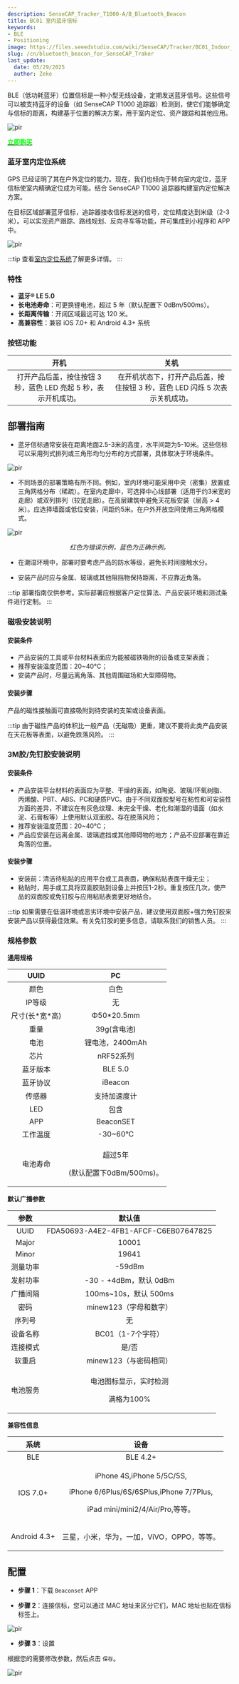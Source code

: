 ```yaml
---
description: SenseCAP_Tracker_T1000-A/B_Bluetooth_Beacon
title: BC01 室内蓝牙信标
keywords:
- BLE
- Positioning
image: https://files.seeedstudio.com/wiki/SenseCAP/Tracker/BC01_Indoor_Bluetooth_Beacon.webp
slug: /cn/bluetooth_beacon_for_SenseCAP_Traker
last_update:
  date: 05/29/2025
  author: Zeke
---
```


BLE（低功耗蓝牙）位置信标是一种小型无线设备，定期发送蓝牙信号。这些信号可以被支持蓝牙的设备（如 SenseCAP T1000 追踪器）检测到，使它们能够确定与信标的距离，构建基于位置的解决方案，用于室内定位、资产跟踪和其他应用。

<p style={{textAlign: 'center'}}><img src="https://wdcdn.qpic.cn/MTY4ODg1NTkyNTI4NTEwNA_169626_-1Pgt7bfhzJ786G5_1693376261?w=1400&h=1050&type=image/jpeg" alt="pir" width={800} height="auto" /></p>

<div class="get_one_now_container" style={{textAlign: 'center'}}>
    <a class="get_one_now_item" href="https://www.seeedstudio.com/E5-Location-Beacon-p-5791.html" target="_blank">
            <strong><span><font color={'FFFFFF'} size={"4"}> 立即购买 </font></span></strong>
    </a>
</div>

### 蓝牙室内定位系统

GPS 已经证明了其在户外定位的能力。现在，我们也倾向于转向室内定位，蓝牙信标使室内精确定位成为可能。结合 SenseCAP T1000 追踪器构建室内定位解决方案。

在目标区域部署蓝牙信标，追踪器接收信标发送的信号，定位精度达到米级（2-3 米）。可以实现资产跟踪、路线规划、反向寻车等功能，并可集成到小程序和 APP 中。

<p style={{textAlign: 'center'}}><img src="https://wdcdn.qpic.cn/MTY4ODg1NTkyNTI4NTEwNA_594585_HptIoexn6zqh4-oS_1692694140?w=1424&h=328&type=image/png" alt="pir" width={800} height="auto" /></p>

:::tip
查看[室内定位系统](https://wiki.seeedstudio.com/IPS_For_SenseCAP_T1000_Traker)了解更多详情。
:::

### 特性

- **蓝牙® LE 5.0**
- **长电池寿命**：可更换锂电池，超过 5 年（默认配置下 0dBm/500ms）。
- **长距离传输**：开阔区域最远可达 120 米。
- **高兼容性**：兼容 iOS 7.0+ 和 Android 4.3+ 系统

### 按钮功能

|开机|关机|
| :-: | :-: |
|打开产品后盖，按住按钮 3 秒，蓝色 LED 亮起 5 秒，表示开机成功。|在开机状态下，打开产品后盖，按住按钮 3 秒，蓝色 LED 闪烁 5 次表示关机成功。|

## 部署指南

- 蓝牙信标通常安装在距离地面2.5-3米的高度，水平间距为5-10米。这些信标可以采用列式排列或三角形均匀分布的方式部署，具体取决于环境条件。

<p style={{textAlign: 'center'}}><img src="https://files.seeedstudio.com/wiki/SenseCAP/Tracker/ble1.png" alt="pir" width={600} height="auto" /></p>

- 不同场景的部署策略有所不同。例如，室内环境可能采用中央（密集）放置或三角网格分布（稀疏）。在室内走廊中，可选择中心线部署（适用于约3米宽的走廊）或双列排列（较宽走廊）。在高层建筑中避免天花板安装（层高 > 4米）。应选择墙面或低位安装，间距约5米。在户外开放空间使用三角网格模式。

<p style={{textAlign: 'center'}}><img src="https://files.seeedstudio.com/wiki/SenseCAP/Tracker/ble2.png" alt="pir" width={700} height="auto" /></p>

<center><i>红色为错误示例，蓝色为正确示例。</i></center>

- 在潮湿环境中，部署时要考虑产品的防水等级，避免长时间接触水分。

- 安装产品时应与金属、玻璃或其他阻挡物保持距离，不应靠近角落。

:::tip
部署指南仅供参考。实际部署应根据客户定位算法、产品安装环境和测试条件进行定制。
:::

### 磁吸安装说明

#### 安装条件

- 产品安装的工具或平台材料表面应为能被磁铁吸附的设备或支架表面；
- 推荐安装温度范围：20~40°C；
- 安装产品时，尽量远离角落、其他周围磁场和大型障碍物。

#### 安装步骤

产品的磁性接触面可直接吸附到待安装的支架或设备表面。

:::tip
由于磁性产品的体积比一般产品（无磁吸）更重，建议不要将此类产品安装在天花板等表面，以避免跌落风险。
:::

### 3M胶/免钉胶安装说明

#### 安装条件

- 产品安装平台材料的表面应为平整、干燥的表面，如陶瓷、玻璃/环氧树脂、丙烯酸、PBT、ABS、PC和硬质PVC。由于不同双面胶型号在粘性和可安装性方面的差异，不建议在有灰色纹理、未完全干燥、老化和潮湿的墙面（如水泥、石膏板等）上使用默认双面胶。存在脱落风险；
- 推荐安装温度范围：20~40℃；
- 产品应安装在远离金属、玻璃遮挡或其他障碍物的地方；产品不应部署在靠近角落的位置。

#### 安装步骤

- 安装前：清洁待粘贴的应用平台或工具表面，确保粘贴表面干燥无尘；
- 粘贴时，用手或工具将双面胶贴到设备上并按压1-2秒。重复按压几次，使产品的双面胶或免钉胶与应用粘贴表面更好地结合。

:::tip
如果需要在低温环境或恶劣环境中安装产品，建议使用双面胶+强力免钉胶来安装产品以获得最佳效果。有关免钉胶的更多信息，请联系我们的销售人员。
:::

### 规格参数

**通用规格**

|UUID|PC|
| :-: | :-: |
|颜色|白色|
|IP等级|无|
|尺寸(长\*宽\*高)|Φ50\*20.5mm|
|重量|39g(含电池)|
|电池|锂电池，2400mAh|
|芯片|nRF52系列|
|蓝牙版本|BLE 5.0|
|蓝牙协议|iBeacon|
|传感器|支持加速度计|
|LED|包含|
|APP|BeaconSET|
|工作温度|-30~60°C|
|电池寿命|<p>超过5年</p><p>(默认配置下0dBm/500ms)。</p><p></p>|

**默认广播参数**

|**参数**|**默认值**|
| :-: | :-: |
|UUID|FDA50693-A4E2-4FB1-AFCF-C6EB07647825|
|Major|10001|
|Minor|19641|
|测量功率|-59dBm|
|发射功率|-30 - +4dBm，默认 0dBm|
|广播间隔|100ms~10s，默认 500ms|
|密码|minew123（字母和数字）|
|序列号|无|
|设备名称|BC01（1-7个字符）|
|连接模式|是/否|
|软重启|minew123（与密码相同）|
|电池服务|<p>电池图标显示，实时检测</p><p>满格为100%</p>|

**兼容性信息**

|**系统**|**设备**|
| :-: | :-: |
|BLE|BLE 4.2+|
|IOS 7.0+|<p>iPhone 4S,iPhone 5/5C/5S, </p><p>iPhone 6/6Plus/6S/6SPlus,iPhone 7/7Plus, </p><p>iPad mini/mini2/4/Air/Pro,等等。</p><p></p>|
|Android 4.3+|<p>三星，小米，华为，一加，ViVO，OPPO，等等。</p><p></p>|


## 配置

- **步骤 1**：下载 `Beaconset` APP

- **步骤 2**：连接信标，您可以通过 MAC 地址来区分它们，MAC 地址也贴在信标标签上。

<p style={{textAlign: 'center'}}><img src="https://files.seeedstudio.com/wiki/SenseCAP/Tracker/set-beacon2.png" alt="pir" width={600} height="auto" /></p>

- **步骤 3**：设置

根据您的需要修改参数，然后点击 `保存`。
<p style={{textAlign: 'center'}}><img src="https://files.seeedstudio.com/wiki/SenseCAP/Tracker/setting-beacon.png" alt="pir" width={600} height="auto" /></p>

